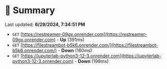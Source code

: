 # 📖 Summary
Last updated: **6/29/2024, 7:34:51 PM**

- `GET` [https://restreamer-09gx.onrender.com](https://restreamer-09gx.onrender.com) - **Up** (391ms)
- `GET` [https://filestreambot-b5k6.onrender.com/](https://filestreambot-b5k6.onrender.com/) - **Down** (160ms)
- `GET` [https://jupyterlab-python3-12-3.onrender.com](https://jupyterlab-python3-12-3.onrender.com) - **Down** (198ms)
